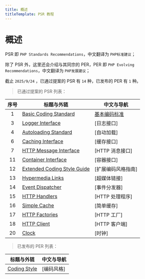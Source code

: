 ```yaml
---
title: 概述
titleTemplate: PSR 教程
---
```


# 概述

PSR 即 `PHP Standards Recommendations`，中文翻译为 `PHP标准建议`；

除了 PSR 外，这里还会介绍与其同宗的 PER，PER 即 `PHP Evolving Recommendations`，中文翻译为 `PHP发展建议`；

截止 `2025/9/24` ，已通过提案的 PSR 有 `14` 种，已发布的 PER 有 `1` 种。

> 已通过提案的 PSR 列表：

| 序号 | 标题与外链                                                        | 中文与导航              |
| :--: | ----------------------------------------------------------------- | ----------------------- |
|  1   | [Basic Coding Standard](https://www.php-fig.org/psr/psr-1)        | [基本编码标准](./psr-1) |
|  3   | [Logger Interface](https://www.php-fig.org/psr/psr-3)             | [日志接口]              |
|  4   | [Autoloading Standard](https://www.php-fig.org/psr/psr-4)         | [自动加载]              |
|  6   | [Caching Interface](https://www.php-fig.org/psr/psr-6)            | [缓存接口]              |
|  7   | [HTTP Message Interface](https://www.php-fig.org/psr/psr-7)       | [HTTP 消息接口]         |
|  11  | [Container Interface](https://www.php-fig.org/psr/psr-11)         | [容器接口]              |
|  12  | [Extended Coding Style Guide](https://www.php-fig.org/psr/psr-12) | [扩展编码风格指南]      |
|  13  | [Hypermedia Links](https://www.php-fig.org/psr/psr-13)            | [超媒体链接]            |
|  14  | [Event Dispatcher](https://www.php-fig.org/psr/psr-14)            | [事件分发器]            |
|  15  | [HTTP Handlers](https://www.php-fig.org/psr/psr-15)               | [HTTP 处理程序]         |
|  16  | [Simple Cache](https://www.php-fig.org/psr/psr-16)                | [简单缓存]              |
|  17  | [HTTP Factories](https://www.php-fig.org/psr/psr-17)              | [HTTP 工厂]             |
|  18  | [HTTP Client](https://www.php-fig.org/psr/psr-18)                 | [HTTP 客户端]           |
|  20  | [Clock](Clock)                                                    | [时钟]                  |

> 已发布的 PER 列表：

| 标题与外链                                               | 中文与导航 |
| -------------------------------------------------------- | ---------- |
| [Coding Style](https://www.php-fig.org/per/coding-style) | [编码风格] |
